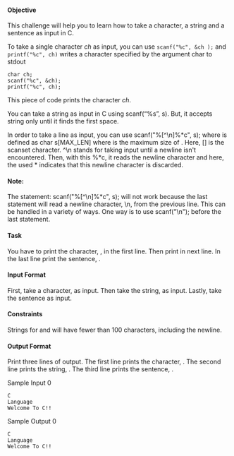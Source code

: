 #### Objective

This challenge will help you to learn how to take a character, a string and a sentence as input in C.

To take a single character _ch_ as input, you can use `scanf("%c", &ch );` and `printf("%c", ch)` writes a character specified by the argument char to stdout

```
char ch;
scanf("%c", &ch);
printf("%c", ch);
```

This piece of code prints the character _ch_.

You can take a string as input in C using scanf(“%s”, s). But, it accepts string only until it finds the first space.

In order to take a line as input, you can use scanf("%[^\n]%*c", s); where  is defined as char s[MAX_LEN] where  is the maximum size of . Here, [] is the scanset character. ^\n stands for taking input until a newline isn't encountered. Then, with this %*c, it reads the newline character and here, the used * indicates that this newline character is discarded.

#### Note: 

The statement: scanf("%[^\n]%*c", s); will not work because the last statement will read a newline character, \n, from the previous line. This can be handled in a variety of ways. One way is to use scanf("\n"); before the last statement.

#### Task

You have to print the character, , in the first line. Then print  in next line. In the last line print the sentence, .

#### Input Format

First, take a character,  as input.
Then take the string,  as input.
Lastly, take the sentence  as input.

#### Constraints

Strings for  and  will have fewer than 100 characters, including the newline.

#### Output Format

Print three lines of output. The first line prints the character, .
The second line prints the string, .
The third line prints the sentence, .

Sample Input 0

```
C
Language
Welcome To C!!
```

Sample Output 0

```
C
Language
Welcome To C!!
```